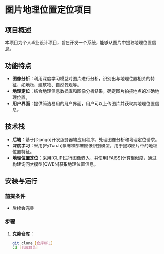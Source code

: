 # 图片地理位置定位项目

## 项目概述
本项目为个人毕业设计项目，旨在开发一个系统，能够从图片中提取地理位置信息。

## 功能特点
- **图像分析**：利用深度学习模型对图片进行分析，识别出与地理位置相关的特征，如地标、建筑物、自然景观等。
- **地理定位**：结合地理信息数据库和图像分析结果，确定图片拍摄地点的准确地理位置。
- **用户界面**：提供简洁易用的用户界面，用户可以上传图片并获取其地理位置信息。

## 技术栈
- **后端**：基于[Django]开发服务器端应用程序，处理图像分析和地理定位请求。
- **深度学习**：采用[PyTorch]训练和部署图像识别模型，用于提取图片中的地理位置特征。
- **地理位置定位**：采用[CLIP]进行图像嵌入，并使用[FAISS]计算相似度，通过构建询问大模型[QWEN]获取地理位置信息。

## 安装与运行
### 前提条件
- 后续会完善

### 步骤
1. **克隆仓库**：
   ```bash
   git clone [仓库URL]
   cd [仓库目录]

